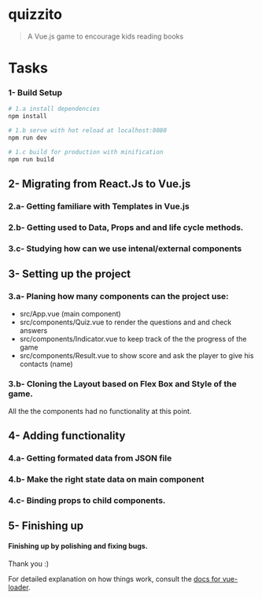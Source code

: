 # quizzito

> A Vue.js game to encourage kids reading books

# Tasks

### 1- Build Setup

``` bash
# 1.a install dependencies
npm install

# 1.b serve with hot reload at localhost:8080
npm run dev

# 1.c build for production with minification
npm run build
```
## 2- Migrating from React.Js to Vue.js

### 2.a- Getting familiare with Templates in Vue.js
### 2.b- Getting used to Data, Props and and life cycle methods.
### 3.c- Studying how can we use intenal/external components

## 3- Setting up the project

### 3.a- Planing how many components can the project use:

- src/App.vue (main component)
- src/components/Quiz.vue to render the questions and and check answers
- src/components/Indicator.vue to keep track of the the progress of the game
- src/components/Result.vue to show score and ask the player to give his contacts (name)

### 3.b- Cloning the Layout based on Flex Box and Style of the game.

All the the components had no functionality at this point.

## 4- Adding functionality

### 4.a- Getting formated data from JSON file
### 4.b- Make the right state data on main component
### 4.c- Binding props to child components.

## 5- Finishing up

#### Finishing up by polishing and fixing bugs.

Thank you :)








For detailed explanation on how things work, consult the [docs for vue-loader](http://vuejs.github.io/vue-loader).

